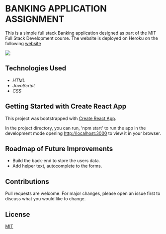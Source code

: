 # BANKING APPLICATION ASSIGNMENT
This is a simple full stack Banking application designed as part of the MIT Full Stack Development course. The website is deployed on Heroku on the following [website]()

<img src="./badbank.png" />

## Technologies Used

* _HTML_
* _JavaScript_
* _CSS_

## Getting Started with Create React App

This project was bootstrapped with [Create React App](https://github.com/facebook/create-react-app).

In the project directory, you can run, 'npm start' to run the app in the development mode opening [http://localhost:3000](http://localhost:3000) to view it in your browser.

## Roadmap of Future Improvements

* Build the back-end to store the users data.
* Add helper text, autocomplete to the forms.

## Contributions 

Pull requests are welcome. For major changes, please open an issue first to discuss what you would like to change.

## License 

[MIT](./LICENSE)